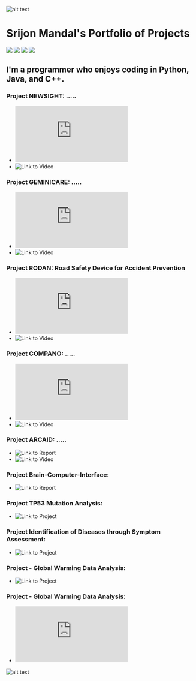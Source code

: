 ![alt text](https://github.com/srijonmandal1/srijonmandal1/blob/main/spaceman.png)
# Srijon Mandal's Portfolio of Projects

![](https://visitor-badge.laobi.icu/badge?page_id=srijonmandal1.srijonmandal1) 
![](https://img.shields.io/badge/OS-Mac&nbsp;10-informational?style=flat&logo=windows&logoColor=blue&color=0C7DBE)
![](https://img.shields.io/badge/Editor-VS&nbsp;Code-informational?style=flat&logo=visual-studio-code&logoColor=blue&color=0C7DBE)
![](https://img.shields.io/badge/Shell-&nbsp;Terminal-informational?style=flat&logo=windows-terminal&logoColor=blue&color=0C7DBE)

## I'm a programmer who enjoys coding in Python, Java, and C++. 
### Project NEWSIGHT: .....
- ![Link to Report](https://github.com/srijonmandal1/schizophrenia-patient-data-analysis/blob/main/GenAI_Project_Schizophrenia_Patient_Analytics.pdf)
- ![Link to Video]() 
  
### Project GEMINICARE: .....
- ![Link to Report](https://github.com/srijonmandal1/geminicare-autism-treatment/blob/main/documents/GeminiCare_Presentation_SRIJON_MANDAL.pdf)
- ![Link to Video]() 

### Project RODAN: Road Safety Device for Accident Prevention
- ![Link to Report](https://github.com/srijonmandal1/RODAN/blob/dev/RODAN_Road-Safety-Device-For-Accident-Prevention.pdf)
- ![Link to Video](https://youtu.be/dT2ivetxkPM)

### Project COMPANO:  .....
- ![Link to Report](https://github.com/srijonmandal1/COMPANO/blob/main/COMPANO.pdf)
- ![Link to Video]()

### Project ARCAID:  .....
- ![Link to Report]()
- ![Link to Video](https://youtu.be/IlzKuGDdp6g)

### Project Brain-Computer-Interface: 
- ![Link to Report](https://github.com/srijonmandal1/brain-computer-interface)

### Project TP53 Mutation Analysis:
- ![Link to Project](https://github.com/srijonmandal1/computational-analysis-precision-onchology/tree/main/scripts)

### Project Identification of Diseases through Symptom Assessment:
- ![Link to Project](https://github.com/srijon-mandal/HealthHacks2021)

### Project - Global Warming Data Analysis:
- ![Link to Project](https://github.com/srijon-mandal/youngwonks-hackathon)

### Project - Global Warming Data Analysis:
- ![Link to Project](https://github.com/srijon-mandal/game-archive/blob/master/README.md)

![alt text](https://github.com/srijonmandal1/srijonmandal1/blob/main/computing.gif)

